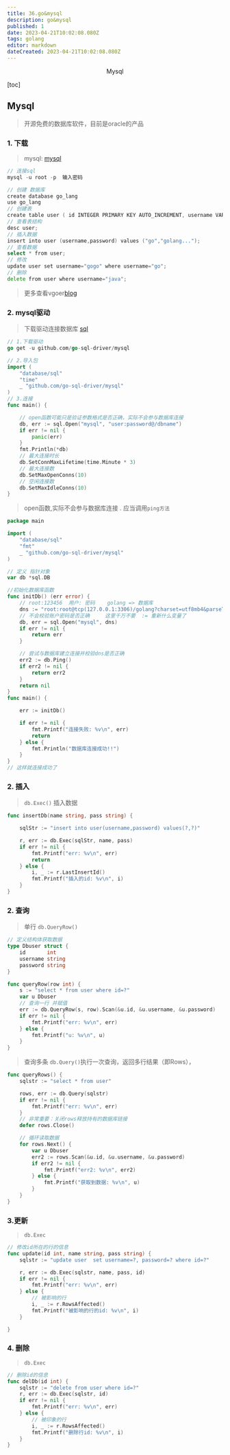 ```yaml
---
title: 36.go&mysql
description: go&mysql
published: 1
date: 2023-04-21T10:02:08.080Z
tags: golang
editor: markdown
dateCreated: 2023-04-21T10:02:08.080Z
---
```


<center>Mysql</center>





[toc]



## Mysql

> 开源免费的数据库软件，目前是oracle的产品



### 1. 下载

> mysql: [mysql](https://dev.mysql.com/downloads/mysql/)

```go
// 连接sql
mysql -u root -p  输入密码

// 创建 数据库
create database go_lang
use go_lang 
// 创建表
create table user ( id INTEGER PRIMARY KEY AUTO_INCREMENT, username VARCHAR(20), password VARCHAR(20));
// 查看表结构
desc user;
// 插入数据
insert into user (username,password) values ("go","golang...");
// 查看数据
select * from user;
// 修改
update user set username="gogo" where username="go";
// 删除
delete from user where username="java";
```

> 更多查看vgoer[blog](https://vgoer.github.io/zh/notes/end/data/mysql/03.sql/#_2-where)



### 2. mysql驱动

> 下载驱动连接数据库 [sql](https://pkg.go.dev/github.com/go-sql-driver/mysql)

```go
// 1.下载驱动
go get -u github.com/go-sql-driver/mysql

// 2.导入包
import (
	"database/sql"
	"time"
	_ "github.com/go-sql-driver/mysql"
)
// 3.连接
func main() {

	// open函数可能只是验证参数格式是否正确，实际不会参与数据库连接
	db, err := sql.Open("mysql", "user:password@/dbname")
	if err != nil {
		panic(err)
	}
	fmt.Println(*db)
	// 最大连接时长
	db.SetConnMaxLifetime(time.Minute * 3)
	// 最大连接数
	db.SetMaxOpenConns(10)
	// 空闲连接数
	db.SetMaxIdleConns(10)
}
```

>  open函数,实际不会参与数据库连接 . 应当调用`ping方法`

```go
package main

import (
	"database/sql"
	"fmt"
	_ "github.com/go-sql-driver/mysql"
)

// 定义 指针对象
var db *sql.DB

//初始化数据库函数
func initDb() (err error) {
	// root:123456  用户: 密码    golang => 数据库   
    dns := "root:root@tcp(127.0.0.1:3306)/golang?charset=utf8mb4&parseTime=True"
	// 不会校验账户密码是否正确     这里千万不要  := 重新什么变量了
	db, err = sql.Open("mysql", dns)
	if err != nil {
		return err
	}

	// 尝试与数据库建立连接并校验dns是否正确
	err2 := db.Ping()
	if err2 != nil {
		return err2
	}
	return nil
}
func main() {

	err := initDb()

	if err != nil {
		fmt.Printf("连接失败: %v\n", err)
		return
	} else {
		fmt.Println("数据库连接成功!!")
	}
}
// 这样就连接成功了
```



### 2. 插入

> `db.Exec()` 插入数据

```go
func insertDb(name string, pass string) {

	sqlStr := "insert into user(username,password) values(?,?)"

	r, err := db.Exec(sqlStr, name, pass)
	if err != nil {
		fmt.Printf("err: %v\n", err)
		return
	} else {
		i, _ := r.LastInsertId()
		fmt.Printf("插入的id: %v\n", i)
	}
}
```



### 2. 查询

> 单行 `db.QueryRow()`

```go
// 定义结构体获取数据
type Dbuser struct {
	id       int
	username string
	password string
}

func queryRow(row int) {
	s := "select * from user where id=?"
	var u Dbuser
	// 查询一行 并赋值
	err := db.QueryRow(s, row).Scan(&u.id, &u.username, &u.password)
	if err != nil {
		fmt.Printf("err: %v\n", err)
	} else {
		fmt.Printf("u: %v\n", u)
	}
}
```

> 查询多条 `db.Query()`执行一次查询，返回多行结果（即Rows），

```go
func queryRows() {
	sqlstr := "select * from user"

	rows, err := db.Query(sqlstr)
	if err != nil {
		fmt.Printf("err: %v\n", err)
	}
	// 非常重要：关闭rows释放持有的数据库链接
	defer rows.Close()

	// 循环读取数据
	for rows.Next() {
		var u Dbuser
		err2 := rows.Scan(&u.id, &u.username, &u.password)
		if err2 != nil {
			fmt.Printf("err2: %v\n", err2)
		} else {
			fmt.Printf("获取到数据: %v\n", u)
		}
	}
}
```



### 3.更新

> `db.Exec`

```go
// 修改id所在的行的信息
func update(id int, name string, pass string) {
	sqlstr := "update user 	set username=?, password=? where id=?"

	r, err := db.Exec(sqlstr, name, pass, id)
	if err != nil {
		fmt.Printf("err: %v\n", err)
	} else {
		// 被影响的行
		i, _ := r.RowsAffected()
		fmt.Printf("被影响的行的id: %v\n", i)
	}

}
```



### 4. 删除

> `db.Exec`

```go
// 删除id的信息
func delDb(id int) {
	sqlstr := "delete from user where id=?"
	r, err := db.Exec(sqlstr, id)
	if err != nil {
		fmt.Printf("err: %v\n", err)
	} else {
		// 被印象的行
		i, _ := r.RowsAffected()
		fmt.Printf("删除行id: %v\n", i)
	}
}
```







